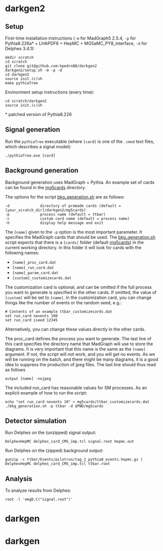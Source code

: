 # darkgen2

## Setup

First-time installation instructions (`-m` for MadGraph5 2.5.4, `-p` for Pythia8.226a\* + LHAPDF6 + HepMC + MG5aMC_PY8_interface, `-d` for Delphes 3.4.1):
```
mkdir scratch
cd scratch
git clone git@github.com:kpedro88/darkgen2
darkgen2/setup.sh -m -p -d
cd darkgen2
source init.(c)sh
make pythiaTree
```

Environment setup instructions (every time):
```
cd scratch/darkgen2
source init.(c)sh
```

\* patched version of Pythia8.226

## Signal generation

Run the `pythiaTree` executable (where `[card]` is one of the `.cmnd` text files, which describes a signal model):
```
./pythiaTree.exe [card]
```

## Background generation

Background generation uses MadGraph + Pythia. An example set of cards can be found in the [mg5cards](./mg5cards) directory.

The options for the script [bkg_generation.sh](./bkg_generation.sh) are as follows:
```
-d              directory of premade cards (default = [your_scratch_dir]/darkgen2/mg5cards)
-p              process name (default = ttbar)
-c              custom card name (default = process name)
-h              display help message and exit
```

The `[name]` given to the `-p` option is the most important parameter. It specifies the MadGraph cards that should be 
used. The [bkg_generation.sh](./bkg_generation.sh) script expects that there is a `[cards]` folder (default [mg5cards](./mg5cards)) in the 
current working directory. In this folder it will look for cards with the following names:

- `[name]_proc_card.dat`
- `[name]_run_card.dat`
- `[name]_param_card.dat`
- `[custom]_customizecards.dat`

The customization card is optional, and can be omitted if the full process you want to generate is specified in 
the other cards. If omitted, the value of `[custom]` will be set to `[name]`. In the customization card, you can
change things like the number of events or the random seed, e.g.:
```
# Contents of an example ttbar_customizecards.dat
set run_card nevents 100
set run_card iseed 12345
```
Alternatively, you can change these values directly in the other cards.

The proc_card defines the process you want to generate. The last line of this card 
specifies the directory name that MadGraph will use to store the diagrams. It is very
important that this name is the same as the `[name]` argument. If not, the script will
not work, and you will get no events. As we will be running on the batch, and there might
be many diagrams, it is a good idea to suppress the production of jpeg files. 
The last line should thus read as follows
```
output [name] -nojpeg
```

The included run_card has reasonable values for SM processes. As an explicit example of how to run the script:
```
echo "set run_card nevents 10" > mg5cards/ttbar_customizecards.dat
./bkg_generation.sh -p ttbar -d $PWD/mg5cards
```

## Detector simulation

Run Delphes on the (unzipped) signal output:
```
DelphesHepMC delphes_card_CMS_imp.tcl signal.root hepmc.out
```

Run Delphes on the (zipped) background output:
```
gunzip -c ttbar/Events/pilotrun/tag_1_pythia8_events.hepmc.gz | DelphesHepMC delphes_card_CMS_imp.tcl ttbar.root
```

## Analysis

To analyze results from Delphes:
```
root -l 'emgD.C("signal.root")'
```
# darkgen
# darkgen
